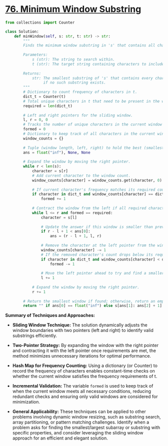 # [76. Minimum Window Substring](https://leetcode.com/problems/minimum-window-substring/description/)

```python
from collections import Counter

class Solution:
    def minWindow(self, s: str, t: str) -> str:
        """
        Finds the minimum window substring in 's' that contains all characters from 't' (including duplicates).
        
        Parameters:
            s (str): The string to search within.
            t (str): The target string containing characters to include in the window.
        
        Returns:
            str: The smallest substring of 's' that contains every character in 't', or an empty string
                 if no such substring exists.
        """
        # Dictionary to count frequency of characters in t.
        dict_t = Counter(t)
        # Total unique characters in t that need to be present in the window.
        required = len(dict_t)
        
        # Left and right pointers for the sliding window.
        l, r = 0, 0
        # Tracks the number of unique characters in the current window that match the required frequency.
        formed = 0
        # Dictionary to keep track of all characters in the current window.
        window_counts = {}
        
        # Tuple (window length, left, right) to hold the best (smallest) window seen so far.
        ans = float("inf"), None, None
        
        # Expand the window by moving the right pointer.
        while r < len(s):
            character = s[r]
            # Add current character to the window count.
            window_counts[character] = window_counts.get(character, 0) + 1
            
            # If current character's frequency matches its required count in t, increase 'formed'.
            if character in dict_t and window_counts[character] == dict_t[character]:
                formed += 1
            
            # Contract the window from the left if all required characters are present.
            while l <= r and formed == required:
                character = s[l]
                
                # Update the answer if this window is smaller than previously recorded ones.
                if r - l + 1 < ans[0]:
                    ans = (r - l + 1, l, r)
                
                # Remove the character at the left pointer from the window count.
                window_counts[character] -= 1
                # If the removed character's count drops below its required frequency, reduce 'formed'.
                if character in dict_t and window_counts[character] < dict_t[character]:
                    formed -= 1
                
                # Move the left pointer ahead to try and find a smaller valid window.
                l += 1
            
            # Expand the window by moving the right pointer.
            r += 1
        
        # Return the smallest window if found; otherwise, return an empty string.
        return "" if ans[0] == float("inf") else s[ans[1]: ans[2] + 1]
```

**Summary of Techniques and Approaches:**

- **Sliding Window Technique:** The solution dynamically adjusts the window boundaries with two pointers (left and right) to identify valid substrings efficiently.
  
- **Two-Pointer Strategy:** By expanding the window with the right pointer and contracting it with the left pointer once requirements are met, the method minimizes unnecessary iterations for optimal performance.

- **Hash Map for Frequency Counting:** Using a dictionary (or Counter) to record the frequency of characters enables constant-time checks on whether the current window satisfies the frequency requirements of t.

- **Incremental Validation:** The variable `formed` is used to keep track of when the current window meets all necessary conditions, reducing redundant checks and ensuring only valid windows are considered for minimization.

- **General Applicability:** These techniques can be applied to other problems involving dynamic window resizing, such as substring search, array partitioning, or pattern matching challenges. Identify when a problem asks for finding the smallest/largest subarray or substring with specific properties, and consider leveraging the sliding window approach for an efficient and elegant solution.